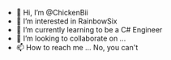 - 👋 Hi, I’m @ChickenBii
- 👀 I’m interested in RainbowSix
- 🌱 I’m currently learning  to be a C# Engineer
- 💞️ I’m looking to collaborate on ...
- 📫 How to reach me ... No, you can't

<!---
ChickenBii/ChickenBii is a ✨ special ✨ repository because its `README.md` (this file) appears on your GitHub profile.
You can click the Preview link to take a look at your changes.
--->
